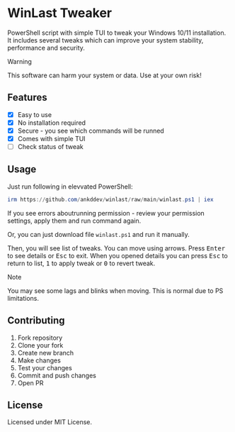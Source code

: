 # WinLast Tweaker

PowerShell script with simple TUI to tweak your Windows 10/11 installation. It includes several tweaks which can improve your system stability, performance and security.

> [!WARNING]
> This software can harm your system or data. Use at your own risk!

## Features

- [x] Easy to use
- [x] No installation required
- [x] Secure - you see which commands will be runned
- [x] Comes with simple TUI
- [ ] Check status of tweak

## Usage

Just run following in elevvated PowerShell:
```powershell
irm https://github.com/ankddev/winlast/raw/main/winlast.ps1 | iex
```
If you see errors aboutrunning permission - review your permission settings, apply them and run command again.

Or, you can just download file `winlast.ps1` and run it manually.

Then, you will see list of tweaks. You can move using arrows. Press <kbd>Enter</kbd> to see details or <kbd>Esc</kbd> to exit.
When you opened details you can press <kbd>Esc</kbd> to return to list, <kbd>1</kbd> to apply tweak or <kbd>0</kbd> to revert tweak.

> [!NOTE]
> You may see some lags and blinks when moving. This is normal due to PS limitations.

## Contributing

1. Fork repository
2. Clone your fork
3. Create new branch
4. Make changes
5. Test your changes
6. Commit and push changes
7. Open PR

## License

Licensed under MIT License.


